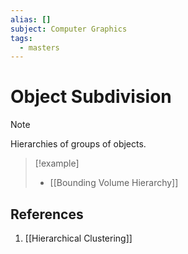 ```yaml
---
alias: []
subject: Computer Graphics
tags:
  - masters
---
```

# Object Subdivision

>[!note]
> Hierarchies of groups of objects.

> [!example]
> - [[Bounding Volume Hierarchy]]

## References
1. [[Hierarchical Clustering]]